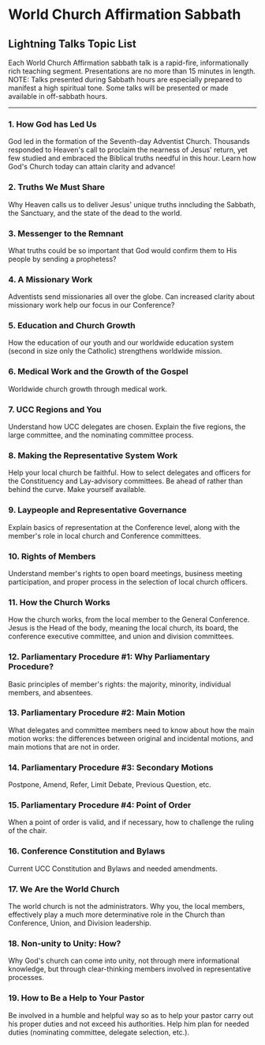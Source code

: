 # World Church Affirmation Sabbath
## **Lightning Talks Topic List**
Each World Church Affirmation sabbath talk is a rapid-fire, informationally rich teaching segment. Presentations are no more than 15 minutes in length. NOTE: Talks presented during Sabbath hours are especially prepared to manifest a high spiritual tone. Some talks will be presented or made available in off-sabbath hours.

---

### 1. How God has Led Us

God led in the formation of the Seventh-day Adventist Church. Thousands responded to Heaven's call to proclaim the nearness of Jesus' return, yet few studied and embraced the Biblical truths needful in this hour. Learn how God's Church today can attain clarity and advance!

### 2. Truths We Must Share

Why Heaven calls us to deliver Jesus' unique truths inncluding the Sabbath, the Sanctuary, and the state of the dead to the world.

### 3. Messenger to the Remnant

What truths could be so important that God would confirm them to His people by sending a prophetess?

### 4. A Missionary Work

Adventists send missionaries all over the globe. Can increased clarity about missionary work help our focus in our Conference?

### 5. Education and Church Growth

How the education of our youth and our worldwide education system (second in size only the Catholic) strengthens worldwide mission.

### 6. Medical Work and the Growth of the Gospel

Worldwide church growth through medical work.

### 7. UCC Regions and You

Understand how UCC delegates are chosen. Explain the five regions, the large committee, and the nominating committee process.

### 8. Making the Representative System Work

Help your local church be faithful. How to select delegates and officers for the Constituency and Lay-advisory committees. Be ahead of rather than behind the curve. Make yourself available.

### 9. Laypeople and Representative Governance

Explain basics of representation at the Conference level, along with the member's role in local church and Conference committees.

### 10. Rights of Members

Understand member's rights to open board meetings, business meeting participation, and proper process in the selection of local church officers.

### 11. How the Church Works

How the church works, from the local member to the General Conference. Jesus is the Head of the body, meaning the local church, its board, the conference executive committee, and union and division committees.

### 12. Parliamentary Procedure #1: Why Parliamentary Procedure?

Basic principles of member's rights: the majority, minority, individual members, and absentees.

### 13. Parliamentary Procedure #2: Main Motion

What delegates and committee members need to know about how the main motion works: the differences between original and incidental motions, and main motions that are not in order.

### 14. Parliamentary Procedure #3: Secondary Motions

Postpone, Amend, Refer, Limit Debate, Previous Question, etc.

### 15. Parliamentary Procedure #4: Point of Order

When a point of order is valid, and if necessary, how to challenge the ruling of the chair.

### 16. Conference Constitution and Bylaws

Current UCC Constitution and Bylaws and needed amendments.

### 17. We Are the World Church

The world church is not the administrators. Why you, the local members, effectively play a much more determinative role in the Church than Conference, Union, and Division leadership.

### 18. Non-unity to Unity: How?

Why God's church can come into unity, not through mere informational knowledge, but through clear-thinking members involved in representative processes.

### 19. How to Be a Help to Your Pastor

Be involved in a humble and helpful way so as to help your pastor carry out his proper duties and not exceed his authorities. Help him plan for needed duties (nominating committee, delegate selection, etc.).
